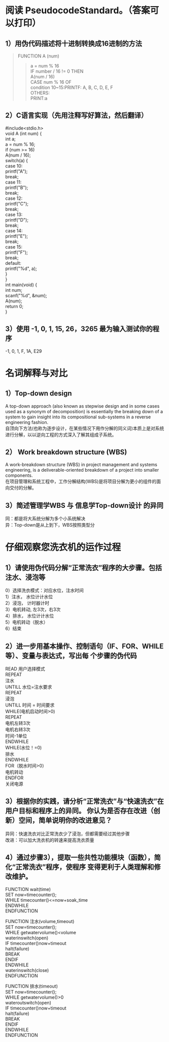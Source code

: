 # 阅读 PseudocodeStandard。（答案可以打印） 
## 1）用伪代码描述将十进制转换成16进制的方法 
> FUNCTION  A (num)   
  >>   a = num % 16  
> IF number / 16 != 0 THEN   
  >>  A(num / 16)  
> CASE num % 16 OF   
  >>  condition 10~15:PRINTF: A, B, C, D, E, F  
> OTHERS:   
  >>  PRINT:a  

## 2）C语言实现（先用注释写好算法，然后翻译）  
  #include<stdio.h>  
void A (int num) {  
    int a;  
  a = num % 16;  
  if (num >= 16)  
    A(num / 16);  
  switch(a) {  
    case 10:  
        printf("A");  
        break;  
    case 11:  
        printf("B");    
        break;  
    case 12:  
        printf("C");  
        break;  
    case 13:  
        printf("D");  
        break;  
    case 14:  
        printf("E");  
        break;  
    case 15:  
        printf("F");  
        break;  
    default:  
        printf("%d", a);  
  }   
}  
 int main(void) {  
  int num;  
  scanf("%d", &num);  
  A(num);  
  return 0;  
}  

## 3）使用 -1,  0,  1,  15,   26，3265 最为输入测试你的程序
-1, 0, 1, F, 1A, E29    

# 名词解释与对比 
## 1）Top-down design 
A top-down approach (also known as stepwise design and in some cases used as a synonym of decomposition) is essentially the breaking down of a system to gain insight into its compositional sub-systems in a reverse engineering fashion.  
自顶向下方法(也称为逐步设计，在某些情况下用作分解的同义词)本质上是对系统进行分解，以以逆向工程的方式深入了解其组成子系统。  

## 2） Work breakdown structure (WBS) 
A work-breakdown structure (WBS) in project management and systems engineering, is a deliverable-oriented breakdown of a project into smaller components.  
在项目管理和系统工程中，工作分解结构(WBS)是将项目分解为更小的组件的面向交付的分解。  

## 3）简述管理学WBS 与 信息学Top-down设计 的异同
同：都是将大系统分解为多个小系统解决   
异：Top-down是从上到下，WBS按照类型分  

# 仔细观察您洗衣机的运作过程
## 1）请使用伪代码分解“正常洗衣”程序的大步骤。包括注水、浸泡等 
0）选择洗衣模式：对应水位，注水时间   
1）注水， 水位计计水位   
2）浸泡， 计时器计时   
3）电机转动, 左3次，右3次   
4）排水， 水位计计水位   
5）电机转动（脱水）   
6）结束  

## 2）进一步用基本操作、控制语句（IF、FOR、WHILE等）、变量与表达式，写出每 个步骤的伪代码 
READ 用户选择模式  
REPEAT   
  注水  
UNTILL 水位=注水要求  
REPEAT   
  浸泡  
UNTILL 时间 = 时间要求  
WHILE(电机启动时间>0)  
REPEAT   
  电机左转3次  
  电机右转3次  
  时间-1单位  
ENDWHILE  
WHILE(水位！=0)  
排水  
ENDWHILE  
FOR（脱水时间>0）   
  电机转动  
ENDFOR  
关闭电源  

## 3）根据你的实践，请分析“正常洗衣”与“快速洗衣”在用户目标和程序上的异同。 你认为是否存在改进（创新）空间，简单说明你的改进意见？
异同：快速洗衣对比正常洗衣少了浸泡，但都需要经过其他步骤   
改进：可以加大洗衣机的转速来提高洗衣质量  

## 4）通过步骤3），提取一些共性功能模块（函数），简化“正常洗衣”程序，使程序 变得更利于人类理解和修改维护。
FUNCTION wait(time)  
  SET now=timecounter();  
  WHILE timecounter()<=now+soak_time  
  ENDWHILE  
ENDFUNCTION  
  
FUNCTION 注水(volume,timeout)  
  SET now=timecounter();  
  WHILE getwatervolume()<volume  
    waterinswitch(open)  
    IF timecounter()now+timeout  
      halt(failure)  
      BREAK  
    ENDIF  
  ENDWHILE  
  waterinswitch(close)  
ENDFUNCTION  
  
FUNCTION 排水(timeout)  
  SET now=timecounter();  
  WHILE getwatervolume()>0  
    wateroutswitch(open)  
    IF timecounter()now+timeout  
      halt(failure)  
      BREAK  
    ENDIF  
  ENDWHILE   
ENDFUNCTION  
